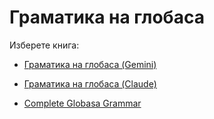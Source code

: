 # Граматика на глобаса

Изберете книга:

- [Граматика на глобаса (Gemini)](./bg-gemini/)
- [Граматика на глобаса (Claude)](./bg-claude/)

- [Complete Globasa Grammar](./eng/)
